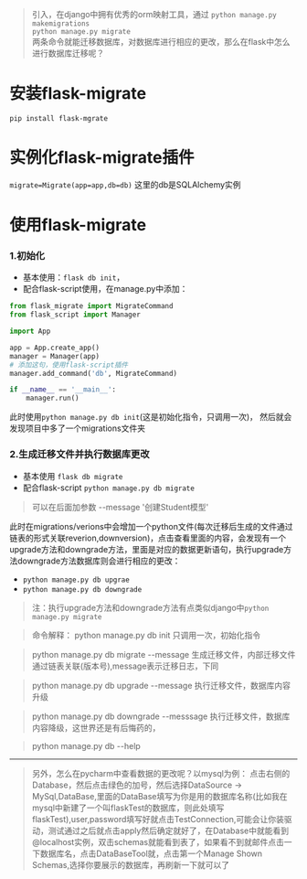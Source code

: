 > 引入，在django中拥有优秀的orm映射工具，通过 
> `python manage.py makemigrations`  
> `python manage.py migrate`  
> 两条命令就能迁移数据库，对数据库进行相应的更改，那么在flask中怎么进行数据库迁移呢？


# 安装flask-migrate
`pip install flask-mgrate`
# 实例化flask-migrate插件
`migrate=Migrate(app=app,db=db)`
这里的db是SQLAlchemy实例
# 使用flask-migrate
### 1.初始化
- 基本使用：`flask db init`，
- 配合flask-script使用，在manage.py中添加：
```python 
from flask_migrate import MigrateCommand
from flask_script import Manager

import App

app = App.create_app()
manager = Manager(app)
# 添加这句，使用flask-script插件
manager.add_command('db', MigrateCommand)

if __name__ == '__main__':
    manager.run()

```
此时使用`python manage.py db init`(这是初始化指令，只调用一次)，
然后就会发现项目中多了一个migrations文件夹
### 2.生成迁移文件并执行数据库更改
- 基本使用 `flask db migrate`
- 配合flask-script `python manage.py db migrate`

> 可以在后面加参数 --message '创建Student模型'  

此时在migrations/verions中会增加一个python文件(每次迁移后生成的文件通过链表的形式关联reverion,downversion)，点击查看里面的内容，会发现有一个upgrade方法和downgrade方法，里面是对应的数据更新语句，执行upgrade方法downgrade方法数据库则会进行相应的更改：
- ```python manage.py db upgrae```
- ```python manage.py db downgrade```
> 注：执行upgrade方法和downgrade方法有点类似django中`python manage.py migrate`  

>命令解释：
>python manage.py db init 只调用一次，初始化指令

> python manage.py db migrate --message 生成迁移文件，内部迁移文件通过链表关联(版本号),message表示迁移日志，下同

> python manage.py db upgrade --message 执行迁移文件，数据库内容升级

> python manage.py db downgrade --messsage 执行迁移文件，数据库内容降级，这世界还是有后悔药的，

> python manage.py db --help

---
> 另外，怎么在pycharm中查看数据的更改呢？以mysql为例：
> 点击右侧的Database，然后点击绿色的加号，然后选择DataSource -> MySql,DataBase,里面的DataBase填写为你是用的数据库名称(比如我在mysql中新建了一个叫flaskTest的数据库，则此处填写flaskTest),user,password填写好就点击TestConnection,可能会让你装驱动，测试通过之后就点击apply然后确定就好了，在Database中就能看到@localhost实例，双击schemas就能看到表了，如果看不到就邮件点击一下数据库名，点击DataBaseTool就，点击第一个Manage Shown Schemas,选择你要展示的数据库，再刷新一下就可以了